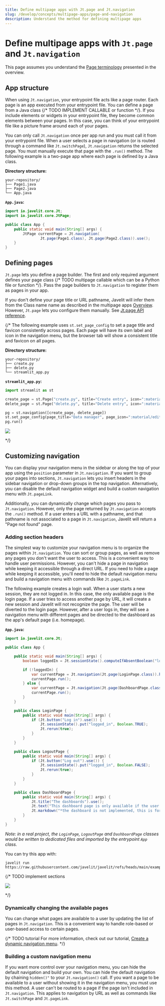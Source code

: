 ```yaml
---
title: Define multipage apps with Jt.page and Jt.navigation
slug: /develop/concepts/multipage-apps/page-and-navigation
description: Understand the method for defining multipage apps
---
```


# Define multipage apps with `Jt.page` and `Jt.navigation`

This page assumes you understand the [Page terminology](/develop/concepts/multipage-apps/overview#page-terminology) presented in the overview.

## App structure

When using `Jt.navigation`, your entrypoint file acts like a page router. Each page is an app executed from your 
entrypoint file. You can define a page from a Java class {/* TODO IMPLEMENT CALLABLE or function */}. If you include 
elements or widgets in your entrypoint file, they become common elements between your pages. In this case, you can 
think of your entrypoint file like a picture frame around each of your pages.

You can only call `Jt.navigation` once per app run and you must call it from your entrypoint file. When a user selects 
a page in navigation (or is routed through a command like `Jt.switchPage`), `Jt.navigation` returns the selected page. 
You must manually execute that page with the `.run()` method. The following example is a two-page app where each page 
is defined by a Java class.

**Directory structure:**

```
your-repository/
├── Page1.java
├── Page2.java
└── App.java
```

**`App.java`:**

```java
import io.javelit.core.Jt;
import io.javelit.core.JtPage;

public class App {
    public static void main(String[] args) {
        JtPage currentPage = Jt.navigation(
                Jt.page(Page1.class), Jt.page(Page2.class)).use();
    }
}
```

## Defining pages

`Jt.page` lets you define a page builder. The first and only required argument defines your page class {/* TODO multipage callable which can be a Python file or function */}. 
Pass the page builders to `Jt.navigation` to register them as pages in your app.

If you don't define your page title or URL pathname, Javelit will infer them from the Class name name as described in 
the multipage apps [Overview](/develop/concepts/multipage-apps/overview#automatic-page-labels-and-urls). 
However, `Jt.page` lets you configure them manually. See [Jt.page API reference](/develop/api-reference/navigation/jt.page). 

{/* 
The following example uses `st.set_page_config` to set a page title and favicon consistently across pages. Each page will have its own label and icon in the navigation menu, but the browser tab will show a consistent title and favicon on all pages.

**Directory structure:**

```
your-repository/
├── create.py
├── delete.py
└── streamlit_app.py
```

**`streamlit_app.py`:**

```python
import streamlit as st

create_page = st.Page("create.py", title="Create entry", icon=":material/add_circle:")
delete_page = st.Page("delete.py", title="Delete entry", icon=":material/delete:")

pg = st.navigation([create_page, delete_page])
st.set_page_config(page_title="Data manager", page_icon=":material/edit:")
pg.run()
```

<div style={{ maxWidth: '564px', margin: 'auto' }}>
<Image src="/images/mpa-v2-use-set-page-config.jpg" frame />
</div>

*/}

## Customizing navigation

You can display your navigation menu in the sidebar or along the top of your app using the `position` parameter in `Jt.navigation`. 
If you want to group your pages into sections, `Jt.navigation` lets you insert headers in the sidebar navigation or 
drop-down groups in the top navigation. Alternatively, you can disable the default navigation widget and build a 
custom navigation menu with `Jt.pageLink`.

Additionally, you can dynamically change which pages you pass to `Jt.navigation`. However, only the page 
returned by `Jt.navigation` accepts the `.run()` method. If a user enters a URL with a pathname, and that pathname is 
not associated to a page in `Jt.navigation`, Javelit will return a "Page not found" page.

### Adding section headers

The simplest way to customize your navigation menu is to organize the pages within `Jt.navigation`. You can sort or group 
pages, as well as remove any pages you don't want the user to access. This is a convenient way to handle user permissions. 
However, you can't hide a page in navigation while keeping it accessible through a direct URL. If you need to hide a page 
while keeping it accessible, you'll need to hide the default navigation menu and build a navigation menu with commands like `Jt.pageLink`.

The following example creates a login wall. When a user starts a new session, they are not logged in. 
In this case, the only available page is the login page. If a user tries to access another page by URL, it will create 
a new session and Javelit will not recognize the page. The user will be diverted to the login page. However, 
after a user logs in, they will see a navigation menu with different pages and be directed to the dashboard as the app's default page (i.e. homepage).

**`App.java`:**

```java
import io.javelit.core.Jt;

public class App {

    public static void main(String[] args) {
        boolean loggedIn = Jt.sessionState().computeIfAbsentBoolean("logged_in", k -> false);

        if (!loggedIn) {
            var currentPage = Jt.navigation(Jt.page(LoginPage.class)).hidden().use();
            currentPage.run();
        } else {
            var currentPage = Jt.navigation(Jt.page(DashboardPage.class).home(), Jt.page(LogoutPage.class)).use();
            currentPage.run();
        }
    }

    public class LoginPage {
        public static void main(String[] args) {
            if (Jt.button("Log in").use()) {
                Jt.sessionState().put("logged_in", Boolean.TRUE);
                Jt.rerun(true);
            }
        }
    }

    public class LogoutPage {
        public static void main(String[] args) {
            if (Jt.button("Log out").use()) {
                Jt.sessionState().put("logged_in", Boolean.FALSE);
                Jt.rerun(true);
            }
        }
    }

    public class DashboardPage {
        public static void main(String[] args) {
            Jt.title("The dashboards").use();
            Jt.text("This dashboard page is only available if the user is logged in.").use();
            Jt.markdown("*the dashboard is not implemented, this is for example purpose*").use();
        }
    }
}
```

*Note: in a real project, the `LoginPage`, `LogoutPage` and `DashboardPage` classes would be written to dedicated files 
and imported by the entrypoint `App` class.*

You can try this app with:
```
javelit run https://raw.githubusercontent.com/javelit/javelit/refs/heads/main/examples/login/App.java
```

{/* TODO implement sections   

<div style={{ maxWidth: '564px', margin: 'auto' }}>
<Image src="/images/mpa-v2-page-sections.jpg" frame />
</div>

*/}

### Dynamically changing the available pages

You can change what pages are available to a user by updating the list of pages in `Jt.navigation`. This is a convenient 
way to handle role-based or user-based access to certain pages. 

{/* TODO tutorial 
For more information, check out our tutorial, [Create a dynamic navigation menu](/develop/tutorials/multipage/dynamic-navigation).
*/}

### Building a custom navigation menu

If you want more control over your navigation menu, you can hide the default navigation and build your own. 
You can hide the default navigation by chaining `hidden()"` to your `Jt.navigation()` call. 
If you want a page to be available to a user without showing it in the navigation menu, you must use this method. 
A user can't be routed to a page if the page isn't included in `Jt.navigation`. This applies to navigation by URL as 
well as commands like `Jt.switchPage` and `Jt.pageLink`.
